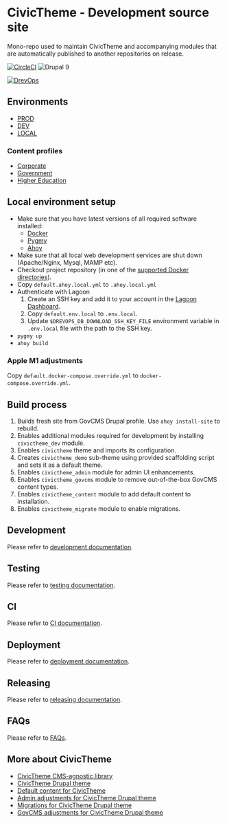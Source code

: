 # CivicTheme - Development source site
Mono-repo used to maintain CivicTheme and accompanying modules that are automatically published to another repositories on release.

[![CircleCI](https://circleci.com/gh/salsadigitalauorg/civictheme_source.svg?style=shield)](https://circleci.com/gh/salsadigitalauorg/civictheme_source)
![Drupal 9](https://img.shields.io/badge/Drupal-9-blue.svg)

[//]: # (DO NOT REMOVE THE BADGE BELOW. IT IS USED BY DREVOPS TO TRACK INTEGRATION)

[![DrevOps](https://img.shields.io/badge/DrevOps-9.x-blue.svg)](https://github.com/drevops/drevops/tree/9.x)

## Environments

- [PROD](https://default.civictheme.io)
- [DEV](https://defaultdev.civictheme.io)
- [LOCAL](http://civictheme-source.docker.amazee.io/)

### Content profiles

- [Corporate](https://nginx-php.content-corporate.civictheme-source.lagoon.salsa.hosting/)
- [Government](https://nginx-php.content-government.civictheme-source.lagoon.salsa.hosting/)
- [Higher Education](https://nginx-php.content-highereducation.civictheme-source.lagoon.salsa.hosting/)

## Local environment setup
- Make sure that you have latest versions of all required software installed:
  - [Docker](https://www.docker.com/)
  - [Pygmy](https://github.com/pygmystack/pygmy)
  - [Ahoy](https://github.com/ahoy-cli/ahoy)
- Make sure that all local web development services are shut down (Apache/Nginx, Mysql, MAMP etc).
- Checkout project repository (in one of the [supported Docker directories](https://docs.docker.com/docker-for-mac/osxfs/#access-control)).
- Copy `default.ahoy.local.yml` to `.ahoy.local.yml`
- Authenticate with Lagoon
  1. Create an SSH key and add it to your account in the [Lagoon Dashboard](https://ui-lagoon-master.ch.amazee.io/).
  2. Copy `default.env.local` to `.env.local`.
  3. Update `$DREVOPS_DB_DOWNLOAD_SSH_KEY_FILE` environment variable in `.env.local` file
  with the path to the SSH key.
- `pygmy up`
- `ahoy build`

### Apple M1 adjustments

Copy `default.docker-compose.override.yml` to `docker-compose.override.yml`.

## Build process

1. Builds fresh site from GovCMS Drupal profile. Use `ahoy install-site` to rebuild.
2. Enables additional modules required for development by installing `civictheme_dev` module.
3. Enables `civictheme` theme and imports its configuration.
4. Creates `civictheme_demo` sub-theme using provided scaffolding script and sets it as a default theme.
5. Enables `civictheme_admin` module for admin UI enhancements.
6. Enables `civictheme_govcms` module to remove out-of-the-box GovCMS content types.
7. Enables `civictheme_content` module to add default content to installation.
8. Enables `civictheme_migrate` module to enable migrations.

## Development

Please refer to [development documentation](DEVELOPMENT.md).

## Testing

Please refer to [testing documentation](TESTING.md).

## CI

Please refer to [CI documentation](CI.md).

## Deployment

Please refer to [deployment documentation](DEPLOYMENT.md).

## Releasing

Please refer to [releasing documentation](RELEASING.md).

## FAQs

Please refer to [FAQs](FAQs.md).

## More about CivicTheme

- [CivicTheme CMS-agnostic library](https://github.com/salsadigitalauorg/civictheme_library)
- [CivicTheme Drupal theme](https://github.com/salsadigitalauorg/civictheme)
- [Default content for CivicTheme](https://github.com/salsadigitalauorg/civictheme_content)
- [Admin adjustments for CivicTheme Drupal theme](https://github.com/salsadigitalauorg/civictheme_admin)
- [Migrations for CivicTheme Drupal theme](https://github.com/salsadigitalauorg/civictheme_migrate)
- [GovCMS adjustments for CivicTheme Drupal theme](https://github.com/salsadigitalauorg/civictheme_govcms)
